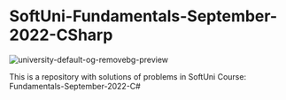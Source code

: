 # SoftUni-Fundamentals-September-2022-CSharp 
![university-default-og-removebg-preview](https://github.com/SherifPashov/SoftUni-Fundamentals-September-2022-CSharp/assets/152787933/e5247bc4-75ee-49ef-a5f7-bcf6920cf63c)

This is a repository with solutions of problems in SoftUni Course: Fundamentals-September-2022-C#

